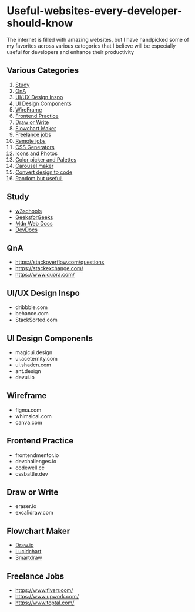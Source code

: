 # Useful-websites-every-developer-should-know

The internet is filled with amazing websites, but I have handpicked some of my favorites across various categories that I believe will be especially useful for developers and enhance their productivity

## Various Categories

1. [Study](#study)
2. [QnA](#qna)
3. [UI/UX Design Inspo](#ui/ux-design-isnpo)
4. [UI Design Components](#ui-design-components)
5. [WireFrame](#wireframe)
6. [Frontend Practice](#frontend-practice)
7. [Draw or Write](#draw-or-write)
8. [Flowchart Maker](#flowchart-maker)
9. [Freelance jobs](#freelance-jobs)
10. [Remote jobs](#remote-jobs)
11. [CSS Generators](#css-generators)
12. [Icons and Photos](#icons-and-photos)
13. [Color picker and Palettes](#color-picker-and-palettes)
14. [Carousel maker](#carousel-maker)
15. [Convert design to code](#convert-design-to-code)
16. [Random but useful!](#random-but-useful)

## Study
* [w3schools](https://www.w3schools.com/)
* [GeeksforGeeks](https://www.geeksforgeeks.org/)
* [Mdn Web Docs](https://developer.mozilla.org/en-US/)
* [DevDocs](https://devdocs.io/)

## QnA
* https://stackoverflow.com/questions
* https://stackexchange.com/
* https://www.quora.com/

## UI/UX Design Inspo
* dribbble.com
* behance.com
* StackSorted.com

## UI Design Components
* magicui.design
* ui.aceternity.com
* ui.shadcn.com
* ant.design
* devui.io

## Wireframe
* figma.com
* whimsical.com
* canva.com

## Frontend Practice
* frontendmentor.io
* devchallenges.io
* codewell.cc
* cssbattle.dev

## Draw or Write
* eraser.io
* excalidraw.com

## Flowchart Maker
* [Draw.io](https://app.diagrams.net/)
* [Lucidchart](https://www.lucidchart.com/pages)
* [Smartdraw](https://www.smartdraw.com/?srsltid=AfmBOoqUQR2P4JIKInG6eNUWDP8s5mIWr6Go7fOPDZXaBISsGA8T-r9H)

## Freelance Jobs
* https://www.fiverr.com/
* https://www.upwork.com/
* https://www.toptal.com/
